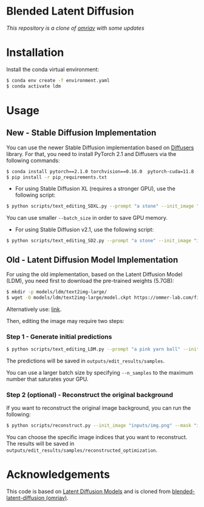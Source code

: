 
# Blended Latent Diffusion

*This repository is a clone of [omriav](https://github.com/omriav/blended-diffusion) with some updates*

# Installation
Install the conda virtual environment:
```bash
$ conda env create -f environment.yaml
$ conda activate ldm
```

# Usage

## New - Stable Diffusion Implementation
You can use the newer Stable Diffusion implementation based on [Diffusers](https://github.com/huggingface/diffusers) library.
For that, you need to install PyTorch 2.1 and Diffusers via the following commands:
```bash
$ conda install pytorch==2.1.0 torchvision==0.16.0  pytorch-cuda=11.8 -c pytorch -c nvidia
$ pip install -r pip_requirements.txt
```

* For using Stable Diffusion XL (requires a stronger GPU), use the following script:

```bash
$ python scripts/text_editing_SDXL.py --prompt "a stone" --init_image "inputs/img.png" --mask "inputs/mask.png"
```
You can use smaller `--batch_size` in order to save GPU memory.

* For using Stable Diffusion v2.1, use the following script:
```bash
$ python scripts/text_editing_SD2.py --prompt "a stone" --init_image "inputs/img.png" --mask "inputs/mask.png"
```

## Old - Latent Diffusion Model Implementation
For using the old implementation, based on the Latent Diffusion Model (LDM), you need first to download the pre-trained weights (5.7GB):
```bash
$ mkdir -p models/ldm/text2img-large/
$ wget -O models/ldm/text2img-large/model.ckpt https://ommer-lab.com/files/latent-diffusion/nitro/txt2img-f8-large/model.ckpt
```

Alternatively use: [link](https://huggingface.co/omriav/blended-latent-diffusion-ldm/resolve/main/model.ckpt?download=true).

Then, editing the image may require two steps:
### Step 1 - Generate initial predictions
```bash
$ python scripts/text_editing_LDM.py --prompt "a pink yarn ball" --init_image "inputs/img.png" --mask "inputs/mask.png"
```

The predictions will be saved in `outputs/edit_results/samples`.

You can use a larger batch size by specifying `--n_samples` to the maximum number that saturates your GPU.

### Step 2 (optional) - Reconstruct the original background
If you want to reconstruct the original image background, you can run the following:
```bash
$ python scripts/reconstruct.py --init_image "inputs/img.png" --mask "inputs/mask.png" --selected_indices 0 1
```

You can choose the specific image indices that you want to reconstruct. The results will be saved in `outputs/edit_results/samples/reconstructed_optimization`.


# Acknowledgements
This code is based on [Latent Diffusion Models](https://github.com/CompVis/latent-diffusion) and is cloned from [blended-latent-diffusion (omriav)](https://github.com/omriav/blended-latent-diffusion.git).
